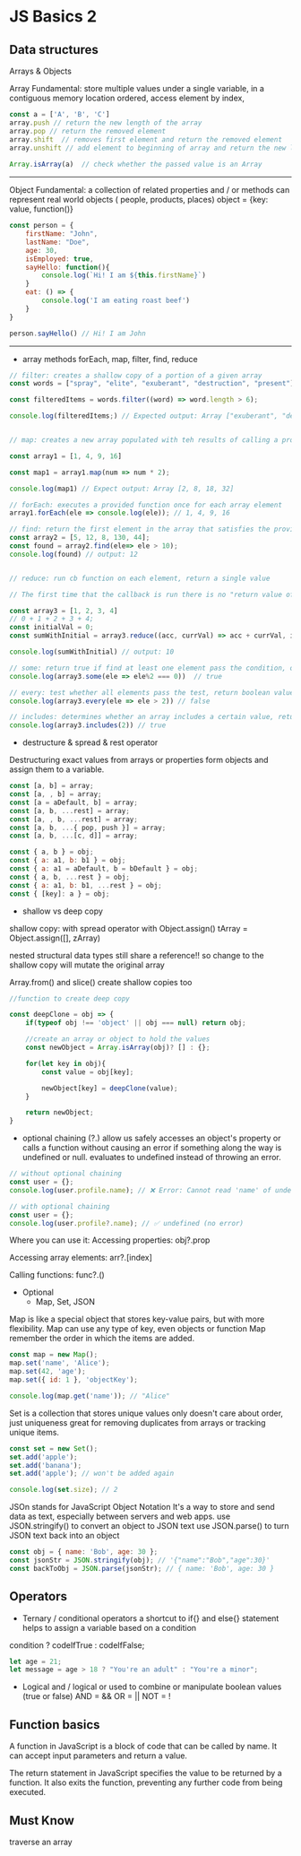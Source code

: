 # JS Basics 2


## Data structures

Arrays & Objects

Array Fundamental: 
store multiple values under a single variable, in a contiguous memory location
ordered, access element by index,
```js
const a = ['A', 'B', 'C']
array.push // return the new length of the array
array.pop // return the removed element
array.shift  // removes first element and return the removed element
array.unshift // add element to beginning of array and return the new length of the array
 
Array.isArray(a)  // check whether the passed value is an Array

```

<hr>
Object Fundamental:
a collection of related properties and / or methods 
can represent real world objects ( people, products, places)
object = {key: value, function()}


```js
const person = {
    firstName: "John",
    lastName: "Doe",
    age: 30,
    isEmployed: true,
    sayHello: function(){
        console.log(`Hi! I am ${this.firstName}`)
    }
    eat: () => {
        console.log('I am eating roast beef')
    }
}

person.sayHello() // Hi! I am John

```


<hr>

-   array methods
        forEach, map, filter, find, reduce
    
```js
// filter: creates a shallow copy of a portion of a given array
const words = ["spray", "elite", "exuberant", "destruction", "present"];

const filteredItems = words.filter((word) => word.length > 6);

console.log(filteredItems;) // Expected output: Array ["exuberant", "destruction", "present"]


// map: creates a new array populated with teh results of calling a provided function on every element in the calling array

const array1 = [1, 4, 9, 16]

const map1 = array1.map(num => num * 2);

console.log(map1) // Expect output: Array [2, 8, 18, 32]

// forEach: executes a provided function once for each array element
array1.forEach(ele => console.log(ele)); // 1, 4, 9, 16

// find: return the first element in the array that satisfies the provided testing function, if no values found return undefined
const array2 = [5, 12, 8, 130, 44];
const found = array2.find(ele=> ele > 10);
console.log(found) // output: 12


// reduce: run cb function on each element, return a single value

// The first time that the callback is run there is no "return value of the previous calculation". If supplied, an initial value may be used in its place. Otherwise the array element at index 0 is used as the initial value and iteration starts from the next element (index 1 instead of index 0).

const array3 = [1, 2, 3, 4]
// 0 + 1 + 2 + 3 + 4;
const initialVal = 0;
const sumWithInitial = array3.reduce((acc, currVal) => acc + currVal, initialVal)

console.log(sumWithInitial) // output: 10

// some: return true if find at least one element pass the condition, otherwise false
console.log(array3.some(ele => ele%2 === 0))  // true

// every: test whether all elements pass the test, return boolean value
console.log(array3.every(ele => ele > 2)) // false

// includes: determines whether an array includes a certain value, return boolean value
console.log(array3.includes(2)) // true

```


-   destructure & spread & rest operator

Destructuring exact values from arrays or properties form objects and assign them to a variable.

```js
const [a, b] = array;
const [a, , b] = array;
const [a = aDefault, b] = array;
const [a, b, ...rest] = array;
const [a, , b, ...rest] = array;
const [a, b, ...{ pop, push }] = array;
const [a, b, ...[c, d]] = array;

const { a, b } = obj;
const { a: a1, b: b1 } = obj;
const { a: a1 = aDefault, b = bDefault } = obj;
const { a, b, ...rest } = obj;
const { a: a1, b: b1, ...rest } = obj;
const { [key]: a } = obj;

```

-   shallow vs deep copy

shallow copy:
    with spread operator 
    with Object.assign()  tArray = Object.assign([], zArray)

nested structural data types still share a reference!!
 so change to the shallow copy will mutate the original array

Array.from() and slice() create shallow copies too

```js
//function to create deep copy

const deepClone = obj => {
    if(typeof obj !== 'object' || obj === null) return obj;

    //create an array or object to hold the values
    const newObject = Array.isArray(obj)? [] : {};

    for(let key in obj){
        const value = obj[key];

        newObject[key] = deepClone(value);
    }

    return newObject;
}
```

-   optional chaining (?.)
allow us safely accesses an object's property or calls a function without causing an error 
if something along the way is undefined or null. evaluates to undefined instead of throwing an error.

```js
// without optional chaining
const user = {};
console.log(user.profile.name); // ❌ Error: Cannot read 'name' of undefined

// with optional chaining
const user = {};
console.log(user.profile?.name); // ✅ undefined (no error)
```
Where you can use it:
Accessing properties: obj?.prop

Accessing array elements: arr?.[index]

Calling functions: func?.()


-   Optional
    -   Map, Set, JSON

Map is like a special object that stores key-value pairs, but with more flexibility.
Map can use any type of key, even objects or function
Map remember the order in which the items are added.
```js
const map = new Map();
map.set('name', 'Alice');
map.set(42, 'age');
map.set({ id: 1 }, 'objectKey');

console.log(map.get('name')); // "Alice"

```

Set is a collection that stores unique values only
doesn't care about order, just uniqueness
great for removing duplicates from arrays or tracking unique items.

```js
const set = new Set();
set.add('apple');
set.add('banana');
set.add('apple'); // won't be added again

console.log(set.size); // 2

```

JSOn stands for JavaScript Object Notation
It's a way to store and send data as text, especially between servers and web apps.
use JSON.stringify() to convert an object to JSON text
use JSON.parse() to turn JSON text back into an object

```js
const obj = { name: 'Bob', age: 30 };
const jsonStr = JSON.stringify(obj); // '{"name":"Bob","age":30}'
const backToObj = JSON.parse(jsonStr); // { name: 'Bob', age: 30 }

```


## Operators
-   Ternary / conditional operators
a shortcut to if{} and else{} statement
helps to assign a variable based on a condition

condition ? codeIfTrue : codeIfFalse;

```js
let age = 21;
let message = age > 18 ? "You're an adult" : "You're a minor";
```

-   Logical and / logical or
used to combine or manipulate boolean values (true or false)
AND = && 
OR = ||
NOT = !



## Function basics

A function in JavaScript is a block of code that can be called by name. It can accept input parameters and return a value.

The return statement in JavaScript specifies the value to be returned by a function. It also exits the function, preventing any further code from being executed.

## Must Know
traverse an array

